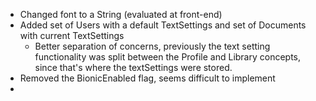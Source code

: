 - Changed font to a String (evaluated at front-end)
- Added set of Users with a default TextSettings and set of Documents with current TextSettings
	- Better separation of concerns, previously the text setting functionality was split between the Profile and Library concepts, since that's where the textSettings were stored. 
- Removed the BionicEnabled flag, seems difficult to implement
- 